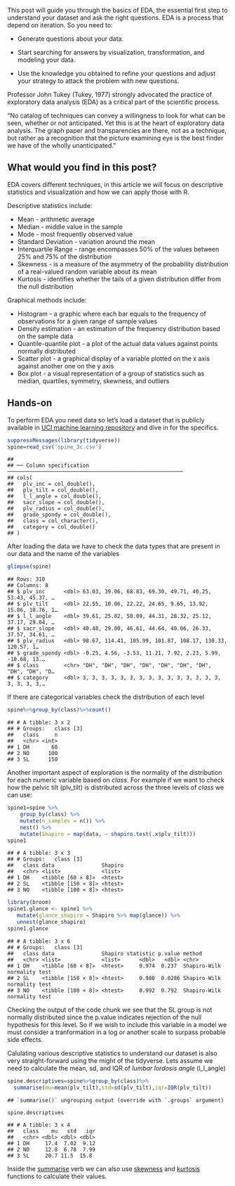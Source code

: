 This post will guide you through the basics of EDA, the essential first
step to understand your dataset and ask the right questions. EDA is a
process that depend on iteration. So you need to:

-   Generate questions about your data.

-   Start searching for answers by visualization, transformation, and
    modeling your data.

-   Use the knowledge you obtained to refine your questions and adjust
    your strategy to attack the problem with new questions.

Professor John Tukey (Tukey, 1977) strongly advocated the practice of
exploratory data analysis (EDA) as a critical part of the scientific
process.

“No catalog of techniques can convey a willingness to look for what can
be seen, whether or not anticipated. Yet this is at the heart of
exploratory data analysis. The graph paper and transparencies are there,
not as a technique, but rather as a recognition that the picture
examining eye is the best finder we have of the wholly unanticipated.”

## What would you find in this post?

EDA covers different techniques, in this article we will focus on
descriptive statistics and visualization and how we can apply those with
R.

Descriptive statistics include:

-   Mean - arithmetic average
-   Median - middle value in the sample
-   Mode - most frequently observed value
-   Standard Deviation - variation around the mean
-   Interquartile Range - range encompasses 50% of the values between
    25% and 75% of the distribution
-   Skewness - is a measure of the asymmetry of the probability
    distribution of a real-valued random variable about its mean
-   Kurtosis - identifies whether the tails of a given distribution
    differ from the null distribution

Graphical methods include:

-   Histogram - a graphic where each bar equals to the frequency of
    observations for a given range of sample values
-   Density estimation - an estimation of the frequency distribution
    based on the sample data
-   Quantile-quantile plot - a plot of the actual data values against
    points normally distributed
-   Scatter plot - a graphical display of a variable plotted on the x
    axis against another one on the y axis
-   Box plot - a visual representation of a group of statistics such as
    median, quartiles, symmetry, skewness, and outliers

## Hands-on

To perform EDA you need data so let’s load a dataset that is publicly
available in [UCI machine learning
repository](http://archive.ics.uci.edu/ml/datasets/vertebral+column) and
dive in for the specifics.

``` r
suppressMessages(library(tidyverse))
spine=read_csv('spine_3c.csv')
```

    ## 
    ## ── Column specification ────────────────────────────────────────────────────────
    ## cols(
    ##   plv_inc = col_double(),
    ##   plv_tilt = col_double(),
    ##   l_l_angle = col_double(),
    ##   sacr_slope = col_double(),
    ##   plv_radius = col_double(),
    ##   grade_spondy = col_double(),
    ##   class = col_character(),
    ##   category = col_double()
    ## )

After loading the data we have to check the data types that are present
in our data and the name of the variables

``` r
glimpse(spine)
```

    ## Rows: 310
    ## Columns: 8
    ## $ plv_inc      <dbl> 63.03, 39.06, 68.83, 69.30, 49.71, 40.25, 53.43, 45.37, …
    ## $ plv_tilt     <dbl> 22.55, 10.06, 22.22, 24.65, 9.65, 13.92, 15.86, 10.76, 1…
    ## $ l_l_angle    <dbl> 39.61, 25.02, 50.09, 44.31, 28.32, 25.12, 37.17, 29.04, …
    ## $ sacr_slope   <dbl> 40.48, 29.00, 46.61, 44.64, 40.06, 26.33, 37.57, 34.61, …
    ## $ plv_radius   <dbl> 98.67, 114.41, 105.99, 101.87, 108.17, 130.33, 120.57, 1…
    ## $ grade_spondy <dbl> -0.25, 4.56, -3.53, 11.21, 7.92, 2.23, 5.99, -10.68, 13.…
    ## $ class        <chr> "DH", "DH", "DH", "DH", "DH", "DH", "DH", "DH", "DH", "D…
    ## $ category     <dbl> 3, 3, 3, 3, 3, 3, 3, 3, 3, 3, 3, 3, 3, 3, 3, 3, 3, 3, 3,…

If there are categorical variables check the distribution of each level

``` r
spine%>%group_by(class)%>%count()
```

    ## # A tibble: 3 x 2
    ## # Groups:   class [3]
    ##   class     n
    ##   <chr> <int>
    ## 1 DH       60
    ## 2 NO      100
    ## 3 SL      150

Another important aspect of exploration is the normality of the
distribution for each numeric variable based on *class*. For example if
we want to check how the pelvic tilt (plv_tilt) is distributed across
the three levels of *class* we can use:

``` r
spine1=spine %>%
    group_by(class) %>%
    mutate(n_samples = n()) %>%
    nest() %>%
    mutate(Shapiro = map(data, ~ shapiro.test(.x$plv_tilt)))
spine1
```

    ## # A tibble: 3 x 3
    ## # Groups:   class [3]
    ##   class data               Shapiro
    ##   <chr> <list>             <list> 
    ## 1 DH    <tibble [60 × 8]>  <htest>
    ## 2 SL    <tibble [150 × 8]> <htest>
    ## 3 NO    <tibble [100 × 8]> <htest>

``` r
library(broom)
spine1.glance <- spine1 %>%
   mutate(glance_shapiro = Shapiro %>% map(glance)) %>%
   unnest(glance_shapiro)
spine1.glance
```

    ## # A tibble: 3 x 6
    ## # Groups:   class [3]
    ##   class data               Shapiro statistic p.value method                     
    ##   <chr> <list>             <list>      <dbl>   <dbl> <chr>                      
    ## 1 DH    <tibble [60 × 8]>  <htest>     0.974  0.237  Shapiro-Wilk normality test
    ## 2 SL    <tibble [150 × 8]> <htest>     0.980  0.0286 Shapiro-Wilk normality test
    ## 3 NO    <tibble [100 × 8]> <htest>     0.992  0.792  Shapiro-Wilk normality test

Checking the output of the code chunk we see that the SL group is not
normally distributed since the p.value indicates rejection of the null
hypothesis for this level. So if we wish to include this variable in a
model we must consider a tranformation in a log or another scale to
surpass probable side effects.

Calulating various descriptive statistics to understand our dataset is
also very straight-forward using the might of the tidyverse. Lets assume
we need to calculate the mean, sd, and IQR of *lumbar lordosis angle*
(l_l\_angle)

``` r
spine.descriptives=spine%>%group_by(class)%>%
  summarise(mu=mean(plv_tilt),std=sd(plv_tilt),iqr=IQR(plv_tilt))
```

    ## `summarise()` ungrouping output (override with `.groups` argument)

``` r
spine.descriptives
```

    ## # A tibble: 3 x 4
    ##   class    mu   std   iqr
    ##   <chr> <dbl> <dbl> <dbl>
    ## 1 DH     17.4  7.02  9.12
    ## 2 NO     12.8  6.78  7.99
    ## 3 SL     20.7 11.5  15.8

Inside the
[summarise](https://dplyr.tidyverse.org/reference/summarise.html) verb
we can also use
[skewness](https://www.rdocumentation.org/packages/e1071/versions/1.7-4/topics/skewness)
and
[kurtosis](https://www.rdocumentation.org/packages/PerformanceAnalytics/versions/2.0.4/topics/kurtosis)
functions to calculate their values.
